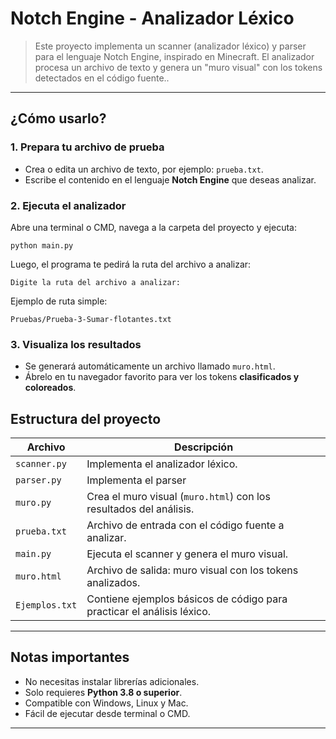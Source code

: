 # Notch Engine - Analizador Léxico

> Este proyecto implementa un scanner (analizador léxico) y parser para el lenguaje Notch Engine, inspirado en Minecraft.
El analizador procesa un archivo de texto y genera un "muro visual" con los tokens detectados en el código fuente..

---

## ¿Cómo usarlo?

### 1. Prepara tu archivo de prueba
- Crea o edita un archivo de texto, por ejemplo: `prueba.txt`.
- Escribe el contenido en el lenguaje **Notch Engine** que deseas analizar.

### 2. Ejecuta el analizador
Abre una terminal o CMD, navega a la carpeta del proyecto y ejecuta:
```
python main.py
```

Luego, el programa te pedirá la ruta del archivo a analizar:

```
Digite la ruta del archivo a analizar:
```

Ejemplo de ruta simple:

```
Pruebas/Prueba-3-Sumar-flotantes.txt
```

### 3. Visualiza los resultados
- Se generará automáticamente un archivo llamado `muro.html`.
- Ábrelo en tu navegador favorito para ver los tokens **clasificados y coloreados**.


## Estructura del proyecto

| Archivo         | Descripción                                                             |
|-----------------|-------------------------------------------------------------------------|
| `scanner.py`    | Implementa el analizador léxico.                                        |
| `parser.py`     | Implementa el parser                                                    |
| `muro.py`       | Crea el muro visual (`muro.html`) con los resultados del análisis.      |
| `prueba.txt`    | Archivo de entrada con el código fuente a analizar.                     |
| `main.py`       | Ejecuta el scanner y genera el muro visual.                             |
| `muro.html`     | Archivo de salida: muro visual con los tokens analizados.               |
| `Ejemplos.txt`  | Contiene ejemplos básicos de código para practicar el análisis léxico.  |

---

##  Notas importantes

- No necesitas instalar librerías adicionales.
- Solo requieres **Python 3.8 o superior**.
- Compatible con Windows, Linux y Mac.
- Fácil de ejecutar desde terminal o CMD.

---

